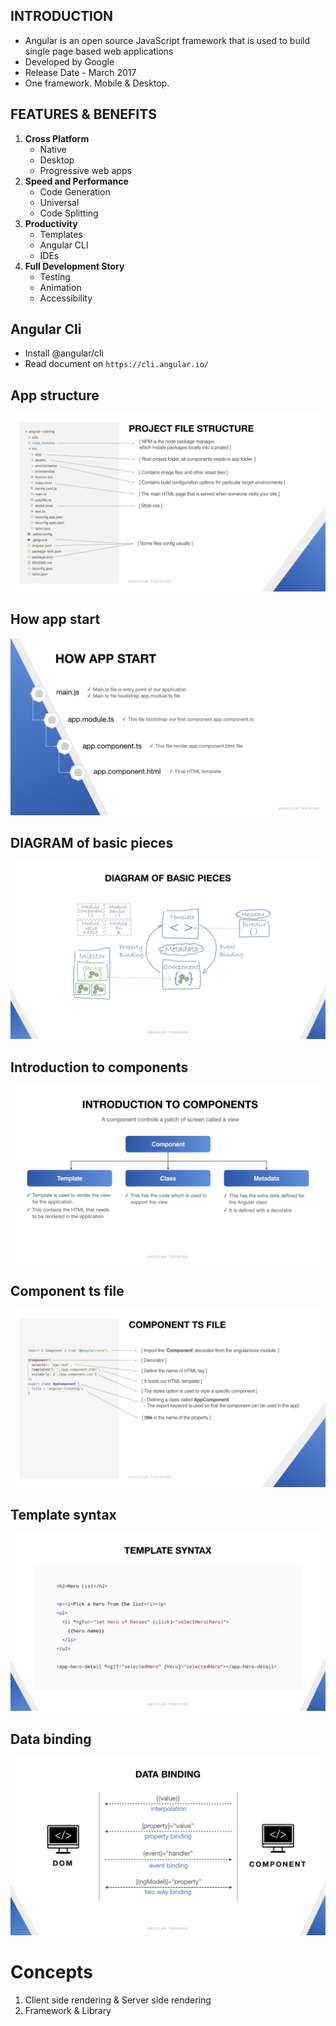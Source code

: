 ## INTRODUCTION
- Angular is an open source JavaScript framework that is used to build single page based web applications
- Developed by Google
- Release Date - March 2017
- One framework. Mobile & Desktop.

## FEATURES & BENEFITS
1. **Cross Platform**
    - Native
    - Desktop
    - Progressive web apps
2. **Speed and Performance**
    - Code Generation
    - Universal
    - Code Splitting
3. **Productivity**
    - Templates
    - Angular CLI
    - IDEs
4. **Full Development Story**
    - Testing
    - Animation
    - Accessibility

## Angular Cli
  - Install @angular/cli 
  - Read document on `https://cli.angular.io/`

## App structure
  ![image info](./angular-training.001.jpeg)

## How app start
  ![image info](./angular-training.002.jpeg)

## DIAGRAM of basic pieces
  ![image info](./angular-training.003.jpeg)

## Introduction to components
  ![image info](./angular-training.004.jpeg)

## Component ts file
  ![image info](./angular-training.005.jpeg)

## Template syntax
  ![image info](./angular-training.006.jpeg)

## Data binding
  ![image info](./angular-training.007.jpeg)

# Concepts
1. Client side rendering & Server side rendering
2. Framework & Library
